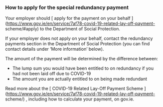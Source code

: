###  How to apply for the special redundancy payment

Your employer should [ apply for the payment on your behalf
](https://www.gov.ie/en/service/7af78-covid-19-related-lay-off-payment-
scheme/#apply) to the Department of Social Protection.

If your employer does not apply on your behalf, contact the redundancy
payments section in the Department of Social Protection (you can find contact
details under ‘More information’ below).

The amount of the payment will be determined by the difference between:

  * The lump sum you would have been entitled to on redundancy if you had not been laid off due to COVID-19 
  * The amount you are actually entitled to on being made redundant 

Read more about the [ COVID-19 Related Lay-Off Payment Scheme
](https://www.gov.ie/en/service/7af78-covid-19-related-lay-off-payment-
scheme/) , including how to calculate your payment, on gov.ie.
